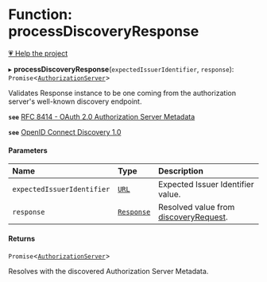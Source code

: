 # Function: processDiscoveryResponse

[💗 Help the project](https://github.com/sponsors/panva)

▸ **processDiscoveryResponse**(`expectedIssuerIdentifier`, `response`): `Promise`<[`AuthorizationServer`](../interfaces/AuthorizationServer.md)\>

Validates Response instance to be one coming from the authorization server's well-known discovery endpoint.

**`see`** [RFC 8414 - OAuth 2.0 Authorization Server Metadata](https://www.rfc-editor.org/rfc/rfc8414.html#section-3)

**`see`** [OpenID Connect Discovery 1.0](https://openid.net/specs/openid-connect-discovery-1_0.html#ProviderConfig)

#### Parameters

| Name | Type | Description |
| :------ | :------ | :------ |
| `expectedIssuerIdentifier` | [`URL`]( https://developer.mozilla.org/en-US/docs/Web/API/URL ) | Expected Issuer Identifier value. |
| `response` | [`Response`]( https://developer.mozilla.org/en-US/docs/Web/API/Response ) | Resolved value from [discoveryRequest](discoveryRequest.md). |

#### Returns

`Promise`<[`AuthorizationServer`](../interfaces/AuthorizationServer.md)\>

Resolves with the discovered Authorization Server Metadata.
